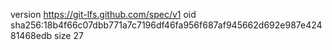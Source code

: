 version https://git-lfs.github.com/spec/v1
oid sha256:18b4f66c07dbb771a7c7196df46fa956f687af945662d692e987e42481468edb
size 27
